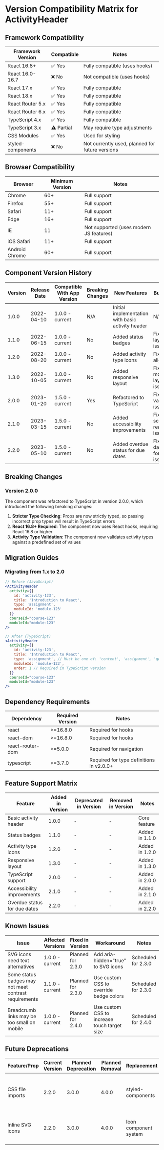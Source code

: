 # Version Compatibility Matrix for ActivityHeader

## Framework Compatibility

| Framework Version | Compatible | Notes |
|-------------------|------------|-------|
| React 16.8+ | ✅ Yes | Fully compatible (uses hooks) |
| React 16.0-16.7 | ❌ No | Not compatible (uses hooks) |
| React 17.x | ✅ Yes | Fully compatible |
| React 18.x | ✅ Yes | Fully compatible |
| React Router 5.x | ✅ Yes | Fully compatible |
| React Router 6.x | ✅ Yes | Fully compatible |
| TypeScript 4.x | ✅ Yes | Fully compatible |
| TypeScript 3.x | ⚠️ Partial | May require type adjustments |
| CSS Modules | ✅ Yes | Used for styling |
| styled-components | ❌ No | Not currently used, planned for future versions |

## Browser Compatibility

| Browser | Minimum Version | Notes |
|---------|----------------|-------|
| Chrome | 60+ | Full support |
| Firefox | 55+ | Full support |
| Safari | 11+ | Full support |
| Edge | 16+ | Full support |
| IE | 11 | Not supported (uses modern JS features) |
| iOS Safari | 11+ | Full support |
| Android Chrome | 60+ | Full support |

## Component Version History

| Version | Release Date | Compatible With App Version | Breaking Changes | New Features | Bug Fixes |
|---------|-------------|----------------------------|-----------------|-------------|-----------|
| 1.0.0 | 2022-04-10 | 1.0.0 - current | N/A | Initial implementation with basic activity header | N/A |
| 1.1.0 | 2022-06-15 | 1.0.0 - current | No | Added status badges | Fixed layout issues |
| 1.2.0 | 2022-08-20 | 1.0.0 - current | No | Added activity type icons | Fixed icon alignment |
| 1.3.0 | 2022-10-05 | 1.0.0 - current | No | Added responsive layout | Fixed mobile layout issues |
| 2.0.0 | 2023-01-20 | 1.5.0 - current | Yes | Refactored to TypeScript | Fixed various issues |
| 2.1.0 | 2023-03-15 | 1.5.0 - current | No | Added accessibility improvements | Fixed screen reader issues |
| 2.2.0 | 2023-05-10 | 1.5.0 - current | No | Added overdue status for due dates | Fixed date formatting issues |

## Breaking Changes

### Version 2.0.0

The component was refactored to TypeScript in version 2.0.0, which introduced the following breaking changes:

1. **Stricter Type Checking**: Props are now strictly typed, so passing incorrect prop types will result in TypeScript errors
2. **React 16.8+ Required**: The component now uses React hooks, requiring React 16.8 or higher
3. **Activity Type Validation**: The component now validates activity types against a predefined set of values

## Migration Guides

### Migrating from 1.x to 2.0

```jsx
// Before (JavaScript)
<ActivityHeader 
  activity={{
    id: 'activity-123',
    title: 'Introduction to React',
    type: 'assignment',
    moduleId: 'module-123'
  }}
  courseId="course-123"
  moduleId="module-123"
/>

// After (TypeScript)
<ActivityHeader 
  activity={{
    id: 'activity-123',
    title: 'Introduction to React',
    type: 'assignment', // Must be one of: 'content', 'assignment', 'quiz', 'discussion'
    moduleId: 'module-123',
    order: 1 // Required in TypeScript version
  }}
  courseId="course-123"
  moduleId="module-123"
/>
```

## Dependency Requirements

| Dependency | Required Version | Notes |
|------------|------------------|-------|
| react | >=16.8.0 | Required for hooks |
| react-dom | >=16.8.0 | Required for hooks |
| react-router-dom | >=5.0.0 | Required for navigation |
| typescript | >=3.7.0 | Required for type definitions in v2.0.0+ |

## Feature Support Matrix

| Feature | Added in Version | Deprecated in Version | Removed in Version | Notes |
|---------|------------------|----------------------|-------------------|-------|
| Basic activity header | 1.0.0 | - | - | Core feature |
| Status badges | 1.1.0 | - | - | Added in 1.1.0 |
| Activity type icons | 1.2.0 | - | - | Added in 1.2.0 |
| Responsive layout | 1.3.0 | - | - | Added in 1.3.0 |
| TypeScript support | 2.0.0 | - | - | Added in 2.0.0 |
| Accessibility improvements | 2.1.0 | - | - | Added in 2.1.0 |
| Overdue status for due dates | 2.2.0 | - | - | Added in 2.2.0 |

## Known Issues

| Issue | Affected Versions | Fixed in Version | Workaround | Notes |
|-------|-------------------|-----------------|------------|-------|
| SVG icons need text alternatives | 1.0.0 - current | Planned for 2.3.0 | Add aria-hidden="true" to SVG icons | Scheduled for 2.3.0 |
| Some status badges may not meet contrast requirements | 1.1.0 - current | Planned for 2.3.0 | Use custom CSS to override badge colors | Scheduled for 2.3.0 |
| Breadcrumb links may be too small on mobile | 1.0.0 - current | Planned for 2.4.0 | Use custom CSS to increase touch target size | Scheduled for 2.4.0 |

## Future Deprecations

| Feature/Prop | Current Version | Planned Deprecation | Planned Removal | Replacement | Notes |
|--------------|-----------------|---------------------|----------------|-------------|-------|
| CSS file imports | 2.2.0 | 3.0.0 | 4.0.0 | styled-components | Will be replaced with styled-components for better encapsulation |
| Inline SVG icons | 2.2.0 | 3.0.0 | 4.0.0 | Icon component system | Will be replaced with an icon component system |
